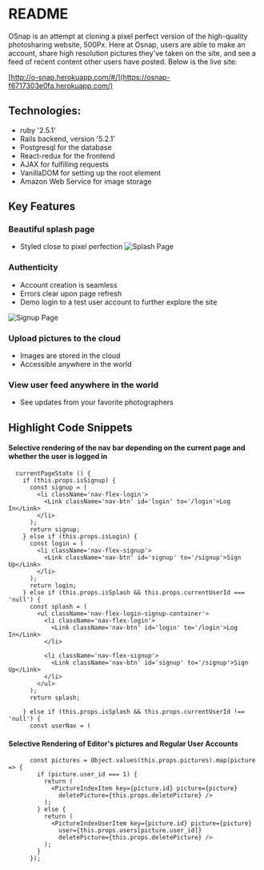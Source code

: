 # README

OSnap is an attempt at cloning a pixel perfect version of the high-quality photosharing website, 500Px. Here at Osnap, users are able to make an account, share high resolution pictures they've taken on the site, and see a feed of recent content other users have posted. Below is the live site:

[http://o-snap.herokuapp.com/#/](https://osnap-f6717303e0fa.herokuapp.com/)


## Technologies:

- ruby '2.5.1'
- Rails backend, version '5.2.1'
- Postgresql for the database
- React-redux for the frontend
- AJAX for fulfilling requests
- VanillaDOM for setting up the root element
- Amazon Web Service for image storage


## Key Features

### Beautiful splash page
- Styled close to pixel perfection
![Splash Page](https://github.com/john-huang-121/o_snap/blob/master/app/assets/images/OSnap.jpg "Splash Page")

### Authenticity
- Account creation is seamless
- Errors clear upon page refresh
- Demo login to a test user account to further explore the site

![Signup Page](https://github.com/john-huang-121/o_snap/blob/master/app/assets/images/OSnap2.jpg "Signup Page")

### Upload pictures to the cloud
- Images are stored in the cloud
- Accessible anywhere in the world

### View user feed anywhere in the world
- See updates from your favorite photographers

## Highlight Code Snippets

#### Selective rendering of the nav bar depending on the current page and whether the user is logged in
````
  currentPageState () {
    if (this.props.isSignup) {
      const signup = (
        <li className='nav-flex-login'>
          <Link className='nav-btn' id='login' to='/login'>Log In</Link>
        </li>
      );
      return signup;
    } else if (this.props.isLogin) {
      const login = (
        <li className='nav-flex-signup'>
          <Link className='nav-btn' id='signup' to='/signup'>Sign Up</Link>
        </li>
      );
      return login;
    } else if (this.props.isSplash && this.props.currentUserId === 'null') {
      const splash = (
        <ul className='nav-flex-login-signup-container'>
          <li className='nav-flex-login'>
            <Link className='nav-btn' id='login' to='/login'>Log In</Link>
          </li>

          <li className='nav-flex-signup'>
            <Link className='nav-btn' id='signup' to='/signup'>Sign Up</Link>
          </li>
        </ul>
      );
      return splash;

    } else if (this.props.isSplash && this.props.currentUserId !== 'null') {
      const userNav = (
````

#### Selective Rendering of Editor's pictures and Regular User Accounts
````
      const pictures = Object.values(this.props.pictures).map(picture => {
        if (picture.user_id === 1) {
          return (
            <PictureIndexItem key={picture.id} picture={picture}
              deletePicture={this.props.deletePicture} />
          );
        } else {
          return (
            <PictureIndexUserItem key={picture.id} picture={picture}
              user={this.props.users[picture.user_id]}
              deletePicture={this.props.deletePicture} />
          );
        }
      });
````

